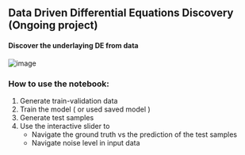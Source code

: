 ## Data Driven Differential Equations Discovery (Ongoing project)

#### Discover the underlaying DE from data

![image](https://i.imgur.com/3tAsBrg.png)



### How to use the notebook:

1) Generate train-validation data
2) Train the model ( or used saved model )
3) Generate test samples
4) Use the interactive slider to 
    - Navigate the ground truth vs the prediction of the test samples
    - Navigate noise level in input data

